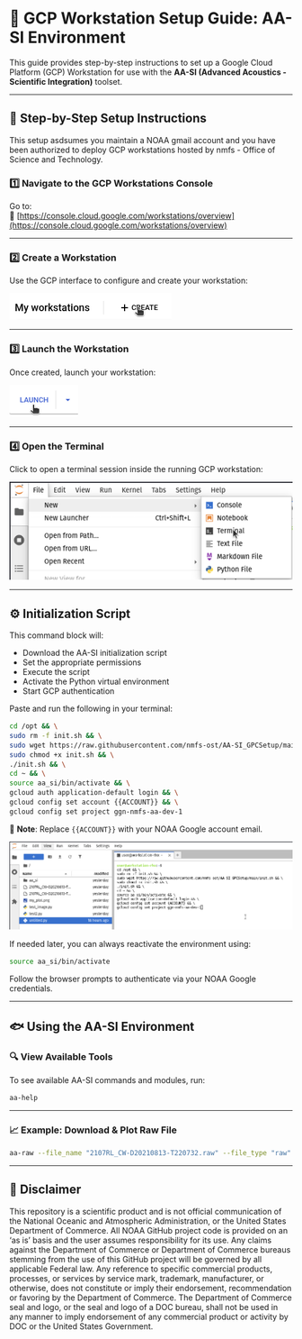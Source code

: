
# 📘 GCP Workstation Setup Guide: **AA-SI Environment**

This guide provides step-by-step instructions to set up a Google Cloud Platform (GCP) Workstation for use with the **AA-SI (Advanced Acoustics - Scientific Integration)** toolset.

---

## 🚀 Step-by-Step Setup Instructions

This setup asdsumes you maintain a NOAA gmail account and you have been authorized to deploy GCP workstations hosted by nmfs - Office of Science and Technology.

### 1️⃣ Navigate to the GCP Workstations Console  
Go to:  
🔗 [https://console.cloud.google.com/workstations/overview](https://console.cloud.google.com/workstations/overview)

---

### 2️⃣ Create a Workstation  
Use the GCP interface to configure and create your workstation:

![Create Workstation](assets/instruction_4.png)

---

### 3️⃣ Launch the Workstation  
Once created, launch your workstation:

![Launch Workstation](assets/instruction_5.png)

---

### 4️⃣ Open the Terminal  
Click to open a terminal session inside the running GCP workstation:

![Open Terminal](assets/instruction_2.png)

---

## ⚙️ Initialization Script

This command block will:

- Download the AA-SI initialization script  
- Set the appropriate permissions  
- Execute the script  
- Activate the Python virtual environment  
- Start GCP authentication

Paste and run the following in your terminal:

```bash
cd /opt && \
sudo rm -f init.sh && \
sudo wget https://raw.githubusercontent.com/nmfs-ost/AA-SI_GPCSetup/main/init.sh && \
sudo chmod +x init.sh && \
./init.sh && \
cd ~ && \
source aa_si/bin/activate && \
gcloud auth application-default login && \
gcloud config set account {{ACCOUNT}} && \
gcloud config set project ggn-nmfs-aa-dev-1
```

📌 **Note**: Replace `{{ACCOUNT}}` with your NOAA Google account email.

![Terminal Authentication](assets/instruction_3.png)

If needed later, you can always reactivate the environment using:

```bash
source aa_si/bin/activate
```

Follow the browser prompts to authenticate via your NOAA Google credentials.

---

## 🐟 Using the AA-SI Environment

### 🔍 View Available Tools

To see available AA-SI commands and modules, run:

```bash
aa-help
```

---

### 📈 Example: Download & Plot Raw File

```bash
aa-raw --file_name "2107RL_CW-D20210813-T220732.raw" --file_type "raw" --ship_name "Reuben_Lasker" --survey_name "RL2107" --echosounder "EK80" --data_source "NCEI" | aa-plot
```

---

## 📜 Disclaimer

This repository is a scientific product and is not official communication of the National Oceanic and Atmospheric Administration, or the United States Department of Commerce. All NOAA GitHub project code is provided on an ‘as is’ basis and the user assumes responsibility for its use. Any claims against the Department of Commerce or Department of Commerce bureaus stemming from the use of this GitHub project will be governed by all applicable Federal law. Any reference to specific commercial products, processes, or services by service mark, trademark, manufacturer, or otherwise, does not constitute or imply their endorsement, recommendation or favoring by the Department of Commerce. The Department of Commerce seal and logo, or the seal and logo of a DOC bureau, shall not be used in any manner to imply endorsement of any commercial product or activity by DOC or the United States Government.
